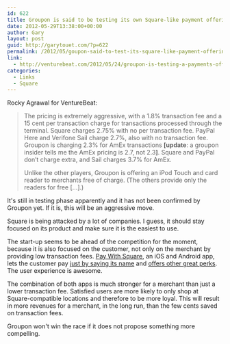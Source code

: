 ```yaml
---
id: 622
title: Groupon is said to be testing its own Square-like payment offering
date: 2012-05-29T13:38:00+00:00
author: Gary
layout: post
guid: http://garytouet.com/?p=622
permalink: /2012/05/goupon-said-to-test-its-square-like-payment-offering/
link:
  - http://venturebeat.com/2012/05/24/groupon-is-testing-a-payments-offering-to-compete-with-square-and-paypal/
categories:
  - Links
  - Square
---
```


Rocky Agrawal for VentureBeat:
<blockquote>The pricing is extremely aggressive, with a 1.8% transaction fee and a 15 cent per transaction charge for transactions processed through the terminal. Square charges 2.75% with no per transaction fee. PayPal Here and Verifone Sail charge 2.7%, also with no transaction fee. Groupon is charging 2.3% for AmEx transactions <strong>[update</strong>: a groupon insider tells me the AmEx pricing is 2.7, not 2.3<strong>]</strong>. Square and PayPal don’t charge extra, and Sail charges 3.7% for AmEx.

Unlike the other players, Groupon is offering an iPod Touch and card reader to merchants free of charge. (The others provide only the readers for free […].)</blockquote>

It's still in testing phase apparently and it has not been confirmed by Groupon yet. If it is, this will be an aggressive move. 

Square is being attacked by a lot of companies. I guess, it should stay focused on its product and make sure it is the easiest to use.

The start-up seems to be ahead of the competition for the moment, because it is also focused on the customer, not only on the merchant by providing low transaction fees. <a href="https://squareup.com/pay-with-square">Pay With Square</a>, an iOS and Android app, lets the customer pay <a href="https://vimeo.com/38194167">just by saying its name</a> and <a href="https://squareup.com/pay-with-square">offers other great perks</a>. The user experience is awesome.

The combination of both apps is much stronger for a merchant than just a lower transaction fee. Satisfied users are more likely to only shop at Square-compatible locations and therefore to be more loyal. This will result in more revenues for a merchant, in the long run, than the few cents saved on transaction fees.

Groupon won't win the race if it does not propose something more compelling.
